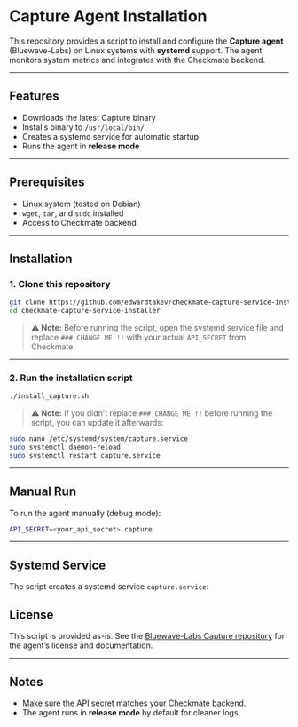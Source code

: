 # Capture Agent Installation

This repository provides a script to install and configure the **Capture agent** (Bluewave-Labs) on Linux systems with **systemd** support. The agent monitors system metrics and integrates with the Checkmate backend.

---

## Features

* Downloads the latest Capture binary
* Installs binary to `/usr/local/bin/`
* Creates a systemd service for automatic startup
* Runs the agent in **release mode**

---

## Prerequisites

* Linux system (tested on Debian)
* `wget`, `tar`, and `sudo` installed
* Access to Checkmate backend

---

## Installation

### 1. Clone this repository

```bash
git clone https://github.com/edwardtakev/checkmate-capture-service-installer.git
cd checkmate-capture-service-installer
```

> **⚠ Note:** Before running the script, open the systemd service file and replace `### CHANGE ME !!` with your actual `API_SECRET` from Checkmate.

---

### 2. Run the installation script

```bash
./install_capture.sh
```

> **⚠ Note:** If you didn’t replace `### CHANGE ME !!` before running the script, you can update it afterwards:

```bash
sudo nano /etc/systemd/system/capture.service
sudo systemctl daemon-reload
sudo systemctl restart capture.service
```
---

## Manual Run

To run the agent manually (debug mode):

```bash
API_SECRET=<your_api_secret> capture
```

---

## Systemd Service

The script creates a systemd service `capture.service`:


## License

This script is provided as-is. See the [Bluewave-Labs Capture repository](https://github.com/bluewave-labs/capture) for the agent’s license and documentation.

---

## Notes

* Make sure the API secret matches your Checkmate backend.
* The agent runs in **release mode** by default for cleaner logs.
